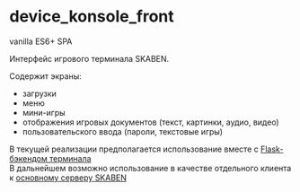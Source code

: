 # device_konsole_front

vanilla ES6+ SPA

Интерфейс игрового терминала SKABEN. 

Содержит экраны:
- загрузки
- меню
- мини-игры
- отображения игровых документов (текст, картинки, аудио, видео)
- пользовательского ввода (пароли, текстовые игры)

В текущей реализации предполагается использование вместе с [Flask-бэкендом терминала](https://github.com/skaben/device_konsole)\
В дальнейшем возможно использование в качестве отдельного клиента к [основному серверу SKABEN](https://github.com/skaben/server_core)
